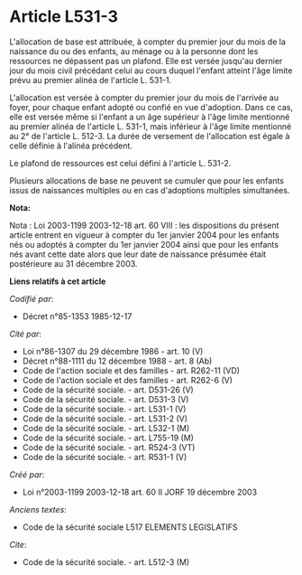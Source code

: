 # Article L531-3

L'allocation de base est attribuée, à compter du premier jour du mois de la naissance du ou des enfants, au ménage ou à la
personne dont les ressources ne dépassent pas un plafond. Elle est versée jusqu'au dernier jour du mois civil précédant celui
au cours duquel l'enfant atteint l'âge limite prévu au premier alinéa de l'article L. 531-1.

L'allocation est versée à compter du premier jour du mois de l'arrivée au foyer, pour chaque enfant adopté ou confié en vue
d'adoption. Dans ce cas, elle est versée même si l'enfant a un âge supérieur à l'âge limite mentionné au premier alinéa de
l'article L. 531-1, mais inférieur à l'âge limite mentionné au 2° de l'article L. 512-3. La durée de versement de
l'allocation est égale à celle définie à l'alinéa précédent.

Le plafond de ressources est celui défini à l'article L. 531-2.

Plusieurs allocations de base ne peuvent se cumuler que pour les enfants issus de naissances multiples ou en cas d'adoptions
multiples simultanées.

**Nota:**

Nota : Loi 2003-1199 2003-12-18 art. 60 VIII : les dispositions du présent article entrent en vigueur à compter du 1er
janvier 2004 pour les enfants nés ou adoptés à compter du 1er janvier 2004 ainsi que pour les enfants nés avant cette date
alors que leur date de naissance présumée était postérieure au 31 décembre 2003.

**Liens relatifs à cet article**

_Codifié par_:

  - Décret n°85-1353 1985-12-17

_Cité par_:

  - Loi n°86-1307 du 29 décembre 1986 - art. 10 (V)
  - Décret n°88-1111 du 12 décembre 1988 - art. 8 (Ab)
  - Code de l'action sociale et des familles - art. R262-11 (VD)
  - Code de l'action sociale et des familles - art. R262-6 (V)
  - Code de la sécurité sociale. - art. D531-26 (V)
  - Code de la sécurité sociale. - art. D531-3 (V)
  - Code de la sécurité sociale. - art. L531-1 (V)
  - Code de la sécurité sociale. - art. L531-2 (V)
  - Code de la sécurité sociale. - art. L532-1 (M)
  - Code de la sécurité sociale. - art. L755-19 (M)
  - Code de la sécurité sociale. - art. R524-3 (VT)
  - Code de la sécurité sociale. - art. R531-1 (V)

_Créé par_:

  - Loi n°2003-1199 2003-12-18 art. 60 II JORF 19 décembre 2003

_Anciens textes_:

  - Code de la sécurité sociale L517 ELEMENTS LEGISLATIFS

_Cite_:

  - Code de la sécurité sociale. - art. L512-3 (M)
